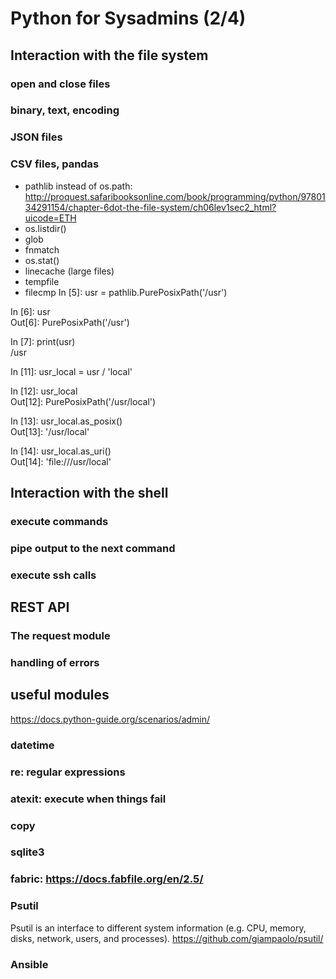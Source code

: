# Python for Sysadmins (2/4)

## Interaction with the file system

### open and close files 

### binary, text, encoding

### JSON files

### CSV files, pandas

- pathlib instead of os.path: http://proquest.safaribooksonline.com/book/programming/python/9780134291154/chapter-6dot-the-file-system/ch06lev1sec2_html?uicode=ETH
- os.listdir()
- glob
- fnmatch
- os.stat()
- linecache (large files)
- tempfile
- filecmp
In [5]: usr = pathlib.PurePosixPath('/usr')                                                                                                                                                                                                                 

In [6]: usr                                                                                                                                                                                                                                                 
Out[6]: PurePosixPath('/usr')

In [7]: print(usr)                                                                                                                                                                                                                                          
/usr

In [11]: usr_local = usr / 'local'                                                                                                                                                                                                                          

In [12]: usr_local                                                                                                                                                                                                                                          
Out[12]: PurePosixPath('/usr/local')

In [13]: usr_local.as_posix()                                                                                                                                                                                                                               
Out[13]: '/usr/local'

In [14]: usr_local.as_uri()                                                                                                                                                                                                                                 
Out[14]: 'file:///usr/local'







## Interaction with the shell

### execute commands

### pipe output to the next command

### execute ssh calls



## REST API

### The request module

### handling of errors



## useful modules

https://docs.python-guide.org/scenarios/admin/


### datetime
### re: regular expressions
### atexit: execute when things fail
### copy
### sqlite3
### fabric: https://docs.fabfile.org/en/2.5/

### Psutil
Psutil is an interface to different system information (e.g. CPU, memory, disks, network, users, and processes).
https://github.com/giampaolo/psutil/

### Ansible





